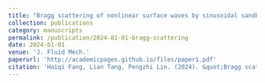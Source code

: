 ```yaml
---
title: "Bragg scattering of nonlinear surface waves by sinusoidal sandbars"
collection: publications
category: manuscripts
permalink: /publication/2024-01-01-bragg-scattering
date: 2024-01-01
venue: 'J. Fluid Mech.'
paperurl: 'http://academicpages.github.io/files/paper1.pdf'
citation: 'Haiqi Fang, Lian Tang, Pengzhi Lin. (2024). &quot;Bragg scattering of nonlinear surface waves by sinusoidal sandbars.&quot; <i>J. Fluid Mech.</i>, 979: A13. [doi: 10.1017/jfm.2023.1005](https://doi.org/10.1017/jfm.2023.1005)'
---
```

